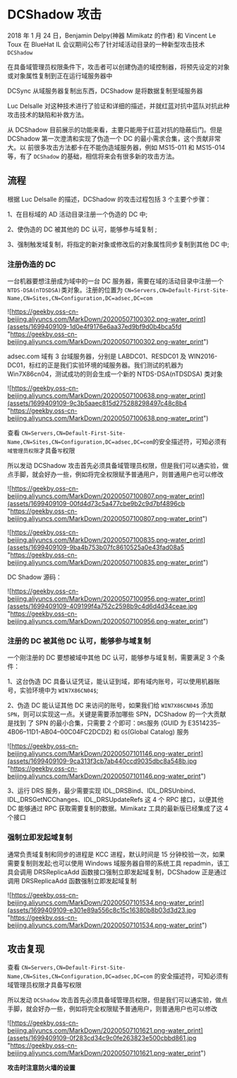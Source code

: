
# [](#dcshadow-%E6%94%BB%E5%87%BB)DCShadow 攻击

2018 年 1 月 24 日，Benjamin Delpy(神器 Mimikatz 的作者) 和 Vincent Le Toux 在 BlueHat IL 会议期间公布了针对域活动目录的一种新型攻击技术 `DCShadow`

在具备域管理员权限条件下，攻击者可以创建伪造的域控制器，将预先设定的对象或对象属性复制到正在运行域服务器中

DCSync 从域服务器复制出东西，DCShadow 是将数据复制至域服务器

Luc Delsalle 对这种技术进行了验证和详细的描述，并就红蓝对抗中蓝队对抗此种攻击技术的缺陷和补救方法。

从 DCShadow 目前展示的功能来看，主要只能用于红蓝对抗的隐蔽后门。但是 DCShadow 第一次澄清和实现了伪造一个 DC 的最小需求合集，这个贡献非常大。以 前很多攻击方法都卡在不能伪造域服务器，例如 MS15-011 和 MS15-014 等，有了 `DCShadow` 的基础，相信将来会有很多新的攻击方法。

## [](#%E6%B5%81%E7%A8%8B)流程

根据 Luc Delsalle 的描述，DCShadow 的攻击过程包括 3 个主要个步骤：

1、在目标域的 AD 活动目录注册一个伪造的 DC 中;

2、使伪造的 DC 被其他的 DC 认可，能够参与域复制 ;

3、强制触发域复制，将指定的新对象或修改后的对象属性同步复制到其他 DC 中;

### [](#%E6%B3%A8%E5%86%8C%E4%BC%AA%E9%80%A0%E7%9A%84-dc)注册伪造的 DC

一台机器要想注册成为域中的一台 DC 服务器，需要在域的活动目录中注册一个 `NTDS-DSA(nTDSDSA)`类对象。注册的位置为 `CN=Servers,CN=Default-First-Site-Name,CN=Sites,CN=Configuration,DC=adsec,DC=com`

![https://geekby.oss-cn-beijing.aliyuncs.com/MarkDown/20200507100302.png-water_print](assets/1699409109-1d0e4f9176e6aa37ed9bf9d0b4bca5fd "https://geekby.oss-cn-beijing.aliyuncs.com/MarkDown/20200507100302.png-water_print")

adsec.com 域有 3 台域服务器，分别是 LABDC01、RESDC01 及 WIN2016-DC01，标红的正是我们实验环境的域服务器。我们测试的机器为 Win7X86cn04，测试成功的则会生成一个新的 NTDS-DSA(nTDSDSA) 类对象

![https://geekby.oss-cn-beijing.aliyuncs.com/MarkDown/20200507100638.png-water_print](assets/1699409109-9c3b5aaec815d275288298497c48c8b4 "https://geekby.oss-cn-beijing.aliyuncs.com/MarkDown/20200507100638.png-water_print")

查看 `CN=Servers,CN=Default-First-Site-Name,CN=Sites,CN=Configuration,DC=adsec,DC=com`的安全描述符，可知必须有`域管理员权限`才具备`写`权限

所以发动 DCShadow 攻击首先必须具备域管理员权限，但是我们可以通实验，做点手脚，就会好办一些，例如将完全权限赋予普通用户，则普通用户也可以修改

![https://geekby.oss-cn-beijing.aliyuncs.com/MarkDown/20200507100807.png-water_print](assets/1699409109-00fd4d73c5a477cbe9b2c9d7bf4896cb "https://geekby.oss-cn-beijing.aliyuncs.com/MarkDown/20200507100807.png-water_print")

![https://geekby.oss-cn-beijing.aliyuncs.com/MarkDown/20200507100835.png-water_print](assets/1699409109-9ba4b753b07fc8610525a0e43fad08a5 "https://geekby.oss-cn-beijing.aliyuncs.com/MarkDown/20200507100835.png-water_print")

DC Shadow 源码：

![https://geekby.oss-cn-beijing.aliyuncs.com/MarkDown/20200507100956.png-water_print](assets/1699409109-409199f4a752c2598b9c4d6d4d34ceae.jpg "https://geekby.oss-cn-beijing.aliyuncs.com/MarkDown/20200507100956.png-water_print")

### [](#%E6%B3%A8%E5%86%8C%E7%9A%84-dc-%E8%A2%AB%E5%85%B6%E4%BB%96-dc-%E8%AE%A4%E5%8F%AF%E8%83%BD%E5%A4%9F%E5%8F%82%E4%B8%8E%E5%9F%9F%E5%A4%8D%E5%88%B6)注册的 DC 被其他 DC 认可，能够参与域复制

一个刚注册的 DC 要想被域中其他 DC 认可，能够参与域复制，需要满足 3 个条件：

1、这台伪造 DC 具备认证凭证，能认证到域，即有域内账号，可以使用机器账号，实验环境中为 `WIN7X86CN04$`;

2、伪造 DC 能认证其他 DC 来访问的账号，如果我们给 `WIN7X86CN04$` 添加 `SPN`，则可以实现这一点。关键是需要添加哪些 SPN，DCShadow 的一个大贡献是找到 了 SPN 的最小合集，只需要 2 个即可：`DRS`服务 (GUID 为 E3514235–4B06–11D1-AB04–00C04FC2DCD2) 和 `GS`(Global Catalog) 服务

![https://geekby.oss-cn-beijing.aliyuncs.com/MarkDown/20200507101146.png-water_print](assets/1699409109-9ca313f3cb7ab440ccd9035dbc8a548b.jpg "https://geekby.oss-cn-beijing.aliyuncs.com/MarkDown/20200507101146.png-water_print")

3、运行 DRS 服务，最少需要实现 IDL\_DRSBind、IDL\_DRSUnbind、IDL\_DRSGetNCChanges、IDL\_DRSUpdateRefs 这 4 个 RPC 接口，以便其他 DC 能够通过 RPC 获取需要复制的数据。Mimikatz 工具的最新版已经集成了这 4 个接口

### [](#%E5%BC%BA%E5%88%B6%E7%AB%8B%E5%8D%B3%E5%8F%91%E8%B5%B7%E5%9F%9F%E5%A4%8D%E5%88%B6)强制立即发起域复制

通常负责域复制和同步的进程是 KCC 进程，默认时间是 15 分钟校验一次，如果需要复制则发起;也可以使用 Windows 域服务器自带的系统工具 repadmin，该工具会调用 DRSReplicaAdd 函数接口强制立即发起域复制，DCShadow 正是通过调用 DRSReplicaAdd 函数强制立即发起域复制

![https://geekby.oss-cn-beijing.aliyuncs.com/MarkDown/20200507101534.png-water_print](assets/1699409109-e301e89a556c8c15c16380b8b03d3d23.jpg "https://geekby.oss-cn-beijing.aliyuncs.com/MarkDown/20200507101534.png-water_print")

## [](#%E6%94%BB%E5%87%BB%E5%A4%8D%E7%8E%B0)攻击复现

查看 `CN=Servers,CN=Default-First-Site-Name,CN=Sites,CN=Configuration,DC=adsec,DC=com` 的安全描述符，可知必须有域管理员权限才具备写权限

所以发动 `DCShadow` 攻击首先必须具备域管理员权限，但是我们可以通实验，做点手脚，就会好办一些，例如将完全权限赋予普通用户，则普通用户也可以修改

![https://geekby.oss-cn-beijing.aliyuncs.com/MarkDown/20200507101621.png-water_print](assets/1699409109-0f283cd34c9c0fe263823e500cbbd861.jpg "https://geekby.oss-cn-beijing.aliyuncs.com/MarkDown/20200507101621.png-water_print")

**攻击时注意防火墙的设置**
